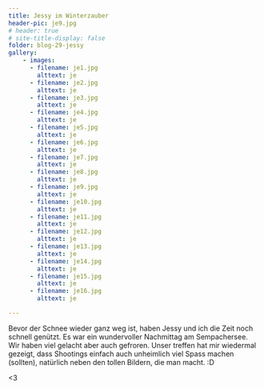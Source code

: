 ```yaml
---
title: Jessy im Winterzauber
header-pic: je9.jpg
# header: true
# site-title-display: false
folder: blog-29-jessy
gallery: 
    - images:
      - filename: je1.jpg
        alttext: je
      - filename: je2.jpg
        alttext: je
      - filename: je3.jpg
        alttext: je
      - filename: je4.jpg
        alttext: je
      - filename: je5.jpg
        alttext: je
      - filename: je6.jpg
        alttext: je
      - filename: je7.jpg
        alttext: je
      - filename: je8.jpg
        alttext: je
      - filename: je9.jpg
        alttext: je
      - filename: je10.jpg
        alttext: je
      - filename: je11.jpg
        alttext: je
      - filename: je12.jpg
        alttext: je      
      - filename: je13.jpg
        alttext: je
      - filename: je14.jpg
        alttext: je
      - filename: je15.jpg
        alttext: je      
      - filename: je16.jpg
        alttext: je

---
```

Bevor der Schnee wieder ganz weg ist, haben Jessy und ich die Zeit noch schnell genützt. 
Es war ein wundervoller Nachmittag am Sempachersee. Wir haben viel gelacht aber auch gefroren. Unser treffen hat mir wiedermal gezeigt, dass Shootings einfach auch unheimlich viel Spass machen (sollten), natürlich neben den tollen Bildern, die man macht. :D 


&lt;3
